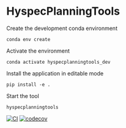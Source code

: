 
HyspecPlanningTools
=====================

Create the development conda environment

`conda env create`

Activate the environment

`conda activate hyspecplanningtools_dev`

Install the application in editable mode

`pip install -e .`

Start the tool

`hyspecplanningtools`


[![CI](https://github.com/neutrons/HyspecPlanningTools/actions/workflows/unittest.yml/badge.svg?branch=next)](https://github.com/neutrons/HyspecPlanningTools/actions/workflows/unittest.yml)
[![codecov](https://codecov.io/gh/neutrons/HyspecPlanningTools/graph/badge.svg?token=GAQE3SS0HJ)](https://codecov.io/gh/neutrons/HyspecPlanningTools)

